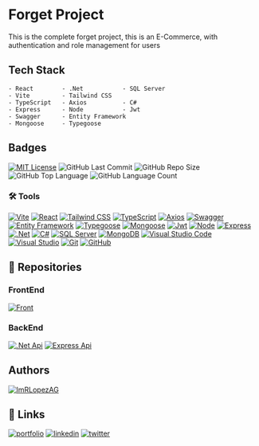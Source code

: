 # Forget Project

This is the complete forget project, this is an E-Commerce, with authentication and role management for users

## Tech Stack

```
- React        - .Net           - SQL Server
- Vite         - Tailwind CSS
- TypeScript   - Axios          - C#
- Express      - Node           - Jwt
- Swagger      - Entity Framework
- Mongoose     - Typegoose
```

## Badges

[![MIT License](https://img.shields.io/badge/License-MIT-green.svg)](https://choosealicense.com/licenses/mit/)
![GitHub Last Commit](https://img.shields.io/github/last-commit/ImRLopezAG/Forget-Project)
![GitHub Repo Size](https://img.shields.io/github/repo-size/ImRLopezAG/Forget-Project)
![GitHub Top Language](https://img.shields.io/github/languages/top/ImRLopezAG/Forget-Project)
![GitHub Language Count](https://img.shields.io/github/languages/count/ImRLopezAG/Forget-Project)

### 🛠️ Tools
  
  [![Vite](https://img.shields.io/badge/Vite-646CFF?logo=vite&logoColor=white)](https://vitejs.dev/)
  [![React](https://img.shields.io/badge/React-61DAFB?logo=react&logoColor=white)](https://reactjs.org/)
  [![Tailwind CSS](https://img.shields.io/badge/Tailwind_CSS-38B2AC?logo=tailwind-css&logoColor=white)](https://tailwindcss.com/)
  [![TypeScript](https://img.shields.io/badge/TypeScript-3178C6?logo=typescript&logoColor=white)](https://www.typescriptlang.org/)
  [![Axios](https://img.shields.io/badge/Axios-5C2D91?logo=axios&logoColor=white)](https://axios-http.com/)
  [![Swagger](https://img.shields.io/badge/Swagger-85EA2D?logo=swagger&logoColor=black)](https://swagger.io/)
  [![Entity Framework](https://img.shields.io/badge/Entity_Framework-512BD4?logo=entity-framework&logoColor=white)](https://docs.microsoft.com/en-us/ef/)
  [![Typegoose](https://img.shields.io/badge/Typegoose-FF69B4?logo=typescript&logoColor=white)](https://typegoose.github.io/typegoose/)
  [![Mongoose](https://img.shields.io/badge/Mongoose-47A248?logo=mongoose&logoColor=white)](https://mongoosejs.com/)
  [![Jwt](https://img.shields.io/badge/Jwt-000000?logo=json-web-tokens&logoColor=white)](https://jwt.io/)
  [![Node](https://img.shields.io/badge/Node-339933?logo=node.js&logoColor=white)](https://nodejs.org/en/)
  [![Express](https://img.shields.io/badge/Express-000000?logo=express&logoColor=white)](https://expressjs.com/)
  [![.Net](https://img.shields.io/badge/.Net-5C2D91?logo=.net&logoColor=white)](https://dotnet.microsoft.com/)
  [![C#](https://img.shields.io/badge/C%23-239120?logo=c-sharp&logoColor=white)](https://docs.microsoft.com/en-us/dotnet/csharp/)
  [![SQL Server](https://img.shields.io/badge/SQL_Server-CC2927?logo=microsoft-sql-server&logoColor=white)](https://www.microsoft.com/en-us/sql-server/sql-server-2019)
  [![MongoDB](https://img.shields.io/badge/MongoDB-47A248?logo=mongodb&logoColor=white)](https://www.mongodb.com/)
  [![Visual Studio Code](https://img.shields.io/badge/Visual_Studio_Code-007ACC?logo=visual-studio-code&logoColor=white)](https://code.visualstudio.com/)
  [![Visual Studio](https://img.shields.io/badge/Visual_Studio-5C2D91?logo=visual-studio&logoColor=white)](https://visualstudio.microsoft.com/)
  [![Git](https://img.shields.io/badge/Git-F05032?logo=git&logoColor=white)](https://git-scm.com/)
  [![GitHub](https://img.shields.io/badge/GitHub-181717?logo=github&logoColor=white)](
  https://github.com/ImRLopezAG)
## 🚀 Repositories

### FrontEnd

[![Front](https://img.shields.io/badge/React-61DAFB?logo=react&logoColor=white)](https://github.com/ImRLopezAG/Forget-Project/tree/main/Forget#readme)
### BackEnd

[![.Net Api](https://img.shields.io/badge/.Net-5C2D91?logo=.net&logoColor=white)](https://github.com/ImRLopezAG/Forget-Project/tree/main/Forget-Api#readme)
[![Express Api](https://img.shields.io/badge/Express-000000?logo=express&logoColor=white)](https://github.com/ImRLopezAG/Forget-Project/tree/main/Forget-Api-Ts#readme)

## Authors

[![ImRLopezAG](https://img.shields.io/badge/ImRLopezAG-000000?style=for-the-badge&logo=github&logoColor=white)](https://github.com/ImRLopezAG)

## 🔗 Links

[![portfolio](https://img.shields.io/badge/my_portfolio-000?style=for-the-badge&logo=ko-fi&logoColor=white)](https://imrlopez.dev)
[![linkedin](https://img.shields.io/badge/linkedin-0A66C2?style=for-the-badge&logo=linkedin&logoColor=white)](https://www.linkedin.com/in/angel-gabriel-lopez/)
[![twitter](https://img.shields.io/badge/twitter-1DA1F2?style=for-the-badge&logo=twitter&logoColor=white)](https://twitter.com/imr_lopez)

